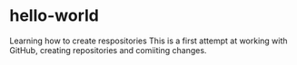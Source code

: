 # hello-world
Learning how to create respositories
This is a first attempt at working with GitHub, creating repositories and comiiting changes.
